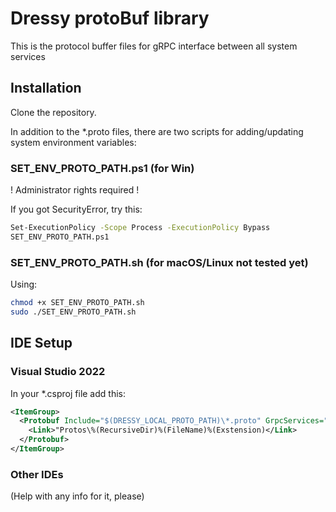# Dressy protoBuf library

This is the protocol buffer files for gRPC interface between all system services

## Installation

Clone the repository.

In addition to the *.proto files, there are two scripts for adding/updating system environment variables:

### SET_ENV_PROTO_PATH.ps1 (for Win)

! Administrator rights required !

If you got SecurityError, try this:
```bash
Set-ExecutionPolicy -Scope Process -ExecutionPolicy Bypass
SET_ENV_PROTO_PATH.ps1
```

### SET_ENV_PROTO_PATH.sh (for macOS/Linux not tested yet)

Using:
```bash
chmod +x SET_ENV_PROTO_PATH.sh
sudo ./SET_ENV_PROTO_PATH.sh
```

## IDE Setup
### Visual Studio 2022
In your *.csproj file add this:
```xml
<ItemGroup>
  <Protobuf Include="$(DRESSY_LOCAL_PROTO_PATH)\*.proto" GrpcServices="Both">
    <Link>"Protos\%(RecursiveDir)%(FileName)%(Exstension)</Link>
  </Protobuf>
</ItemGroup>
```

### Other IDEs

(Help with any info for it, please)
